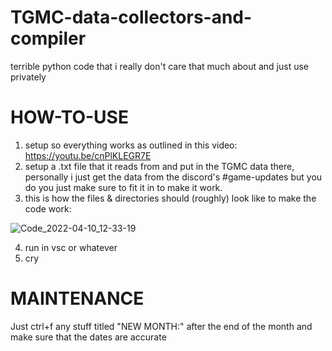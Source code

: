 # TGMC-data-collectors-and-compiler
terrible python code that i really don't care that much about and just use privately

# HOW-TO-USE
1. setup so everything works as outlined in this video: https://youtu.be/cnPlKLEGR7E
2. setup a .txt file that it reads from and put in the TGMC data there, personally i just get the data from the discord's #game-updates but you do you just make sure to fit it in to make it work.
3. this is how the files & directories should (roughly) look like to make the code work:

![Code_2022-04-10_12-33-19](https://user-images.githubusercontent.com/17747087/162614061-8944cede-536b-4e17-a980-6ba6e0c3c51c.png)

4. run in vsc or whatever
5. cry

# MAINTENANCE
Just ctrl+f any stuff titled "NEW MONTH:" after the end of the month and make sure that the dates are accurate
